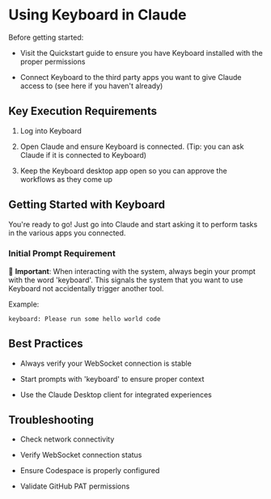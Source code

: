 # Using Keyboard in Claude

Before getting started: 

* Visit the Quickstart guide to ensure you have Keyboard installed with the proper permissions

* Connect Keyboard to the third party apps you want to give Claude access to (see here if you haven't already)

## Key Execution Requirements

1. Log into Keyboard 

2. Open Claude and ensure Keyboard is connected. (Tip: you can ask Claude if it is connected to Keyboard)

3. Keep the Keyboard desktop app open so you can approve the workflows as they come up

## Getting Started with Keyboard

You're ready to go! Just go into Claude and start asking it to perform tasks in the various apps you connected. 

### Initial Prompt Requirement

🔑 **Important**: When interacting with the system, always begin your prompt with the word 'keyboard'. This signals the system that you want to use Keyboard not accidentally trigger another tool.

Example:

```
keyboard: Please run some hello world code
```

## Best Practices

* Always verify your WebSocket connection is stable

* Start prompts with 'keyboard' to ensure proper context

* Use the Claude Desktop client for integrated experiences

## Troubleshooting

* Check network connectivity

* Verify WebSocket connection status

* Ensure Codespace is properly configured

* Validate GitHub PAT permissions
